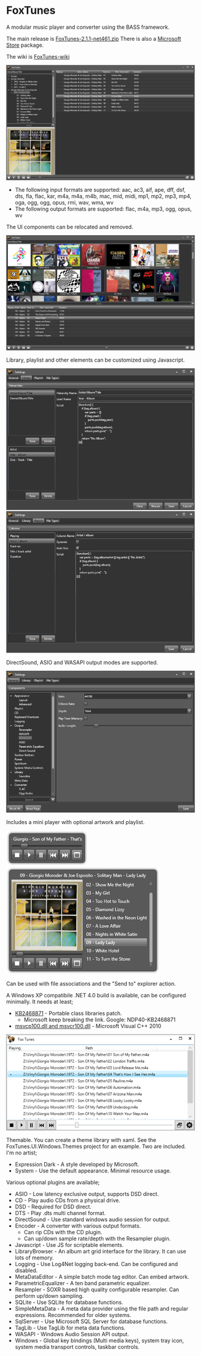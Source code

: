 # FoxTunes
A modular music player and converter using the BASS framework.

The main release is [FoxTunes-2.1.1-net461.zip](https://github.com/aidan-g/FoxTunes/releases/download/2.1.1/FoxTunes-2.1.1-net461.zip)
There is also a [Microsoft Store](https://www.microsoft.com/store/productId/9MWPJTXWTXLG) package.

The wiki is [FoxTunes-wiki](https://github.com/aidan-g/FoxTunes/wiki)

![Main](Media/Screenshots/Main.PNG)

* The following input formats are supported: aac, ac3, aif, ape, dff, dsf, dts, fla, flac, kar, m4a, m4a, m4b, mac, mid, midi, mp1, mp2, mp3, mp4, oga, ogg, ogg, opus, rmi, wav, wma, wv
* The following output formats are supported: flac, m4a, mp3, ogg, opus, wv

The UI components can be relocated and removed.

![Main](Media/Screenshots/Browser.PNG)

Library, playlist and other elements can be customized using Javascript.

![Hierarchy](Media/Screenshots/HierarchyBuilder.PNG)
![Playlist](Media/Screenshots/PlaylistBuilder.PNG)

DirectSound, ASIO and WASAPI output modes are supported.

![Settings](Media/Screenshots/Settings.PNG)

Includes a mini player with optional artwork and playlist.

![Mini A](Media/Screenshots/MiniPlayerA.PNG)
![Mini B](Media/Screenshots/MiniPlayerB.PNG)

Can be used with file associations and the "Send to" explorer action. 

A Windows XP compatibile .NET 4.0 build is available, can be configured minimally.
It needs at least;
* [KB2468871](https://www.microsoft.com/en-us/download/details.aspx?id=3556) - Portable class libraries patch.
  * Microsoft keep breaking the link. Google: NDP40-KB2468871
* [msvcp100.dll and msvcr100.dll](https://github.com/aidan-g/FoxTunes/releases/download/0.8/FoxTunes-0.8-Dependencies.tar.gz) - Microsoft Visual C++ 2010

![Minimal](Media/Screenshots/Minimal.PNG)

Themable. You can create a theme library with xaml. See the FoxTunes.UI.Windows.Themes project for an example.
Two are included. I'm no artist;
* Expression Dark - A style developed by Microsoft. 
* System - Use the default appearance. Minimal resource usage.

Various optional plugins are available;

* ASIO - Low latency exclusive output, supports DSD direct.
* CD - Play audio CDs from a physical drive.
* DSD - Required for DSD direct.
* DTS - Play .dts multi channel format.
* DirectSound - Use standard windows audio session for output.
* Encoder - A converter with various output formats. 
  * Can rip CDs with the CD plugin.
  * Can up/down sample rate/depth with the Resampler plugin.
* Javascript - Use JS for scriptable elements.
* LibraryBrowser - An album art grid interface for the library. It can use lots of memory.
* Logging - Use Log4Net logging back-end. Can be configured and disabled.
* MetaDataEditor - A simple batch mode tag editor. Can embed artwork.
* ParametricEqualizer - A ten band parametric equalizer.
* Resampler - SOXR based high quality configurable resampler. Can perform up/down sampling.
* SQLite - Use SQLite for database functions.
* SimpleMetaData - A meta data provider using the file path and regular expressions. Recommended for older systems.
* SqlServer - Use Microsoft SQL Server for database functions.
* TagLib - Use TagLib for meta data functions.
* WASAPI - Windows Audio Session API output.
* Windows - Global key bindings (Multi media keys), system tray icon, system media transport controls, taskbar controls.
